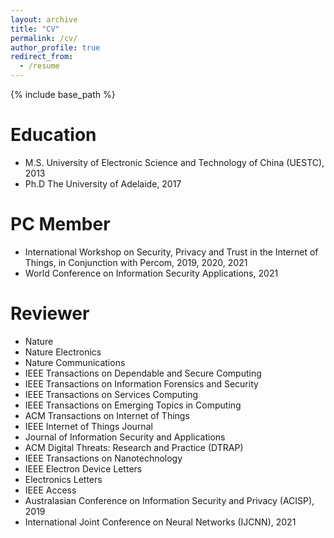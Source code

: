 ```yaml
---
layout: archive
title: "CV"
permalink: /cv/
author_profile: true
redirect_from:
  - /resume
---
```


{% include base_path %}

Education
======
* M.S. University of Electronic Science and Technology of China (UESTC), 2013
* Ph.D The University of Adelaide, 2017

PC Member
======
* International Workshop on Security, Privacy and Trust in the Internet of Things, in Conjunction with Percom, 2019, 2020, 2021
* World Conference on Information Security Applications, 2021


Reviewer
======
* Nature
* Nature Electronics
* Nature Communications
* IEEE Transactions on Dependable and Secure Computing
* IEEE Transactions on Information Forensics and Security
* IEEE Transactions on Services Computing
* IEEE Transactions on Emerging Topics in Computing
* ACM Transactions on Internet of Things 
* IEEE Internet of Things Journal
* Journal of Information Security and Applications
* ACM Digital Threats: Research and Practice (DTRAP)
* IEEE Transactions on Nanotechnology
* IEEE Electron Device Letters
* Electronics Letters
* IEEE Access
* Australasian Conference on Information Security and Privacy (ACISP), 2019
* International Joint Conference on Neural Networks (IJCNN), 2021


